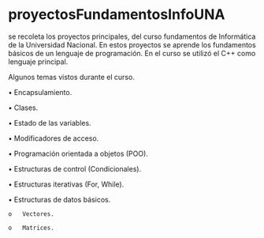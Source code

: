 # proyectosFundamentosInfoUNA

  se recoleta los proyectos principales, del curso fundamentos de Informática de la Universidad Nacional.
  En estos proyectos se aprende los fundamentos básicos de un lenguaje de programación. En el curso se utilizó el C++ como lenguaje principal.

Algunos temas vistos durante el curso.

•	Encapsulamiento.

•	Clases.

•	Estado de las variables.

•	Modificadores de acceso.

•	Programación orientada a objetos (POO).

•	Estructuras de control (Condicionales).

•	Estructuras iterativas (For, While).

•	Estructuras de datos básicos.

    o	Vectores.

    o	Matrices.
